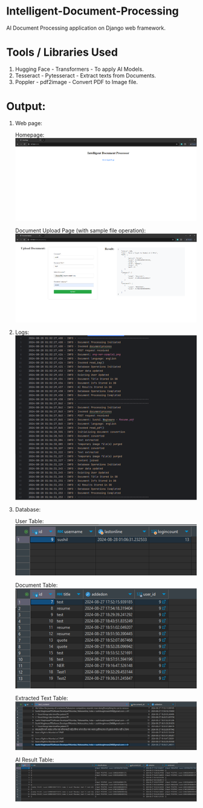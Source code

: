 # Intelligent-Document-Processing

AI Document Processing application on Django web framework.

# Tools / Libraries Used
1. Hugging Face - Transformers - To apply AI Models.
2. Tesseract - Pytesseract - Extract texts from Documents.
3. Poppler - pdf2image - Convert PDF to Image file.

# Output:

1. Web page:

    Homepage:   
    ![img.png](img/img.png)
   
    Document Upload Page (with sample file operation):
    ![img.png](img/img1.png)


2. Logs:
   ![img.png](img/img3.png)


3. Database:
   
    User Table:
    ![img.png](img/img4.png)

    Document Table:
    ![img_1.png](img/img5.png)

    Extracted Text Table:
    ![img_2.png](img/img6.png)

    AI Result Table:
    ![img_3.png](img/img7.png)

